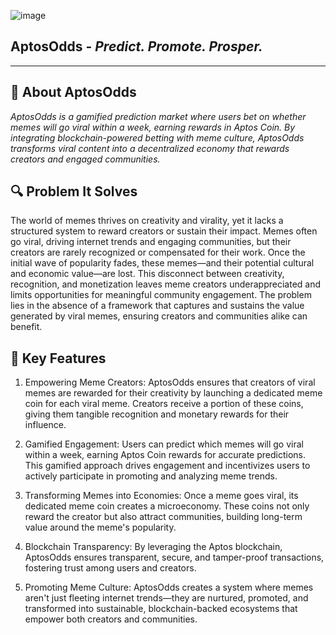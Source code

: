 ![image](https://github.com/user-attachments/assets/02b3b42f-118c-40e1-bbf1-112ea06a60c6)

## **AptosOdds** - *Predict. Promote. Prosper.*  
---

## 🚀 **About AptosOdds**  
*AptosOdds is a gamified prediction market where users bet on whether memes will go viral within a week, earning rewards in Aptos Coin. By integrating blockchain-powered betting with meme culture, AptosOdds transforms viral content into a decentralized economy that rewards creators and engaged communities.*

## **🔍 Problem It Solves**  
The world of memes thrives on creativity and virality, yet it lacks a structured system to reward creators or sustain their impact. Memes often go viral, driving internet trends and engaging communities, but their creators are rarely recognized or compensated for their work. Once the initial wave of popularity fades, these memes—and their potential cultural and economic value—are lost. This disconnect between creativity, recognition, and monetization leaves meme creators underappreciated and limits opportunities for meaningful community engagement. The problem lies in the absence of a framework that captures and sustains the value generated by viral memes, ensuring creators and communities alike can benefit.

## **🎯 Key Features**  

1. Empowering Meme Creators: AptosOdds ensures that creators of viral memes are rewarded for their creativity by launching a dedicated meme coin for each viral meme. Creators receive a portion of these coins, giving them tangible recognition and monetary rewards for their influence.

2. Gamified Engagement: Users can predict which memes will go viral within a week, earning Aptos Coin rewards for accurate predictions. This gamified approach drives engagement and incentivizes users to actively participate in promoting and analyzing meme trends.

3. Transforming Memes into Economies: Once a meme goes viral, its dedicated meme coin creates a microeconomy. These coins not only reward the creator but also attract communities, building long-term value around the meme's popularity.

4. Blockchain Transparency: By leveraging the Aptos blockchain, AptosOdds ensures transparent, secure, and tamper-proof transactions, fostering trust among users and creators.

5. Promoting Meme Culture: AptosOdds creates a system where memes aren't just fleeting internet trends—they are nurtured, promoted, and transformed into sustainable, blockchain-backed ecosystems that empower both creators and communities.
